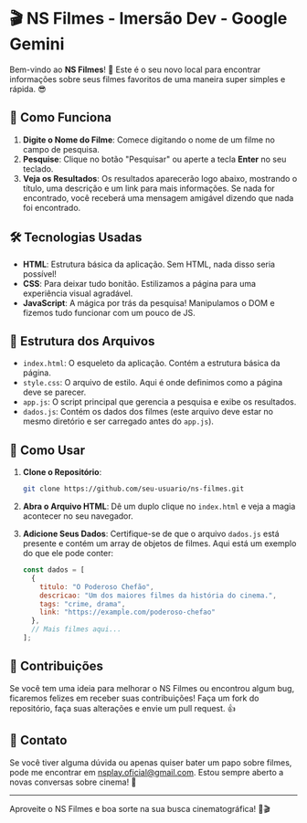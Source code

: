 # 🎬 NS Filmes - Imersão Dev - Google Gemini

Bem-vindo ao **NS Filmes**! 🌟 Este é o seu novo local para encontrar informações sobre seus filmes favoritos de uma maneira super simples e rápida. 😎

## 🚀 Como Funciona

1. **Digite o Nome do Filme**: Comece digitando o nome de um filme no campo de pesquisa.
2. **Pesquise**: Clique no botão "Pesquisar" ou aperte a tecla **Enter** no seu teclado.
3. **Veja os Resultados**: Os resultados aparecerão logo abaixo, mostrando o título, uma descrição e um link para mais informações. Se nada for encontrado, você receberá uma mensagem amigável dizendo que nada foi encontrado.

## 🛠️ Tecnologias Usadas

- **HTML**: Estrutura básica da aplicação. Sem HTML, nada disso seria possível!
- **CSS**: Para deixar tudo bonitão. Estilizamos a página para uma experiência visual agradável.
- **JavaScript**: A mágica por trás da pesquisa! Manipulamos o DOM e fizemos tudo funcionar com um pouco de JS.

## 📁 Estrutura dos Arquivos

- `index.html`: O esqueleto da aplicação. Contém a estrutura básica da página.
- `style.css`: O arquivo de estilo. Aqui é onde definimos como a página deve se parecer.
- `app.js`: O script principal que gerencia a pesquisa e exibe os resultados.
- `dados.js`: Contém os dados dos filmes (este arquivo deve estar no mesmo diretório e ser carregado antes do `app.js`).

## 🚧 Como Usar

1. **Clone o Repositório**: 
   ```bash
   git clone https://github.com/seu-usuario/ns-filmes.git
   ```
2. **Abra o Arquivo HTML**: Dê um duplo clique no `index.html` e veja a magia acontecer no seu navegador.

3. **Adicione Seus Dados**: Certifique-se de que o arquivo `dados.js` está presente e contém um array de objetos de filmes. Aqui está um exemplo do que ele pode conter:
   ```js
   const dados = [
     {
       titulo: "O Poderoso Chefão",
       descricao: "Um dos maiores filmes da história do cinema.",
       tags: "crime, drama",
       link: "https://example.com/poderoso-chefao"
     },
     // Mais filmes aqui...
   ];
   ```

## 🎉 Contribuições

Se você tem uma ideia para melhorar o NS Filmes ou encontrou algum bug, ficaremos felizes em receber suas contribuições! Faça um fork do repositório, faça suas alterações e envie um pull request. 👍

## 📧 Contato

Se você tiver alguma dúvida ou apenas quiser bater um papo sobre filmes, pode me encontrar em [nsplay.oficial@gmail.com](mailto:nsplay.oficial@gmail.com). Estou sempre aberto a novas conversas sobre cinema! 🍿

---

Aproveite o NS Filmes e boa sorte na sua busca cinematográfica! 🌟🎬
```
